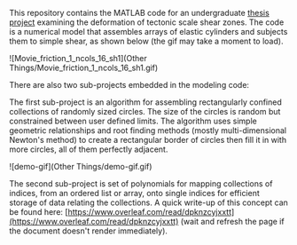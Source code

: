 This repository contains the MATLAB code for an undergraduate [thesis project](https://www.overleaf.com/read/kzsvpynnmtgx) examining the deformation of tectonic scale shear zones. The code is a numerical model that assembles arrays of elastic cylinders and subjects them to simple shear, as shown below (the gif may take a moment to load).

![Movie_friction_1_ncols_16_sh1](Other Things/Movie_friction_1_ncols_16_sh1.gif)

There are also two sub-projects embedded in the modeling code:

The first sub-project is an algorithm for assembling rectangularly confined collections of randomly sized circles. The size of the circles is random but constrained between user defined limits. The algorithm uses simple geometric relationships and root finding methods (mostly multi-dimensional Newton's method) to create a rectangular border of circles then fill it in with more circles, all of them perfectly adjacent.

![demo-gif](Other Things/demo-gif.gif)

The second sub-project is set of polynomials for mapping collections of indices, from an ordered list or array, onto single indices for efficient storage of data relating the collections. A quick write-up of this concept can be found here: [https://www.overleaf.com/read/dpknzcyjxxtt](https://www.overleaf.com/read/dpknzcyjxxtt) (wait and refresh the page if the document doesn't render immediately).
